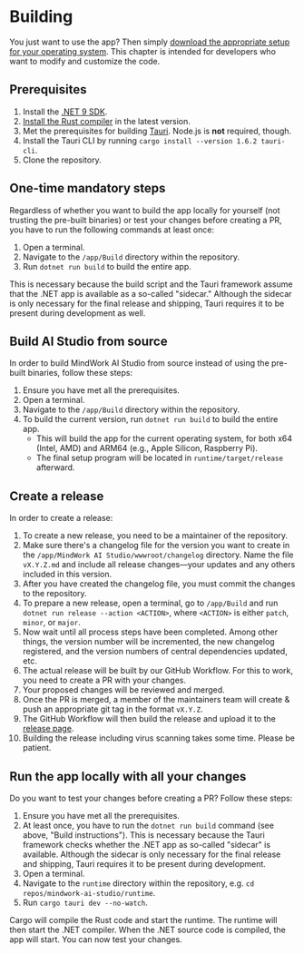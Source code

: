 # Building
You just want to use the app? Then simply [download the appropriate setup for your operating system](Setup.md). This chapter is intended for developers who want to modify and customize the code.

## Prerequisites
1. Install the [.NET 9 SDK](https://dotnet.microsoft.com/en-us/download/dotnet/9.0).
2. [Install the Rust compiler](https://www.rust-lang.org/tools/install) in the latest version.
3. Met the prerequisites for building [Tauri](https://tauri.app/v1/guides/getting-started/prerequisites/). Node.js is **not** required, though.
4. Install the Tauri CLI by running `cargo install --version 1.6.2 tauri-cli`.
5. Clone the repository.

## One-time mandatory steps
Regardless of whether you want to build the app locally for yourself (not trusting the pre-built binaries) or test your changes before creating a PR, you have to run the following commands at least once:

1. Open a terminal.
2. Navigate to the `/app/Build` directory within the repository.
3. Run `dotnet run build` to build the entire app.

This is necessary because the build script and the Tauri framework assume that the .NET app is available as a so-called "sidecar." Although the sidecar is only necessary for the final release and shipping, Tauri requires it to be present during development as well.

## Build AI Studio from source
In order to build MindWork AI Studio from source instead of using the pre-built binaries, follow these steps:
1. Ensure you have met all the prerequisites.
2. Open a terminal.
3. Navigate to the `/app/Build` directory within the repository.
4. To build the current version, run `dotnet run build` to build the entire app.
    - This will build the app for the current operating system, for both x64 (Intel, AMD) and ARM64 (e.g., Apple Silicon, Raspberry Pi).
    - The final setup program will be located in `runtime/target/release` afterward.

## Create a release
In order to create a release:
1. To create a new release, you need to be a maintainer of the repository.
2. Make sure there's a changelog file for the version you want to create in the `/app/MindWork AI Studio/wwwroot/changelog` directory. Name the file `vX.Y.Z.md` and include all release changes—your updates and any others included in this version.
3. After you have created the changelog file, you must commit the changes to the repository.
4. To prepare a new release, open a terminal, go to `/app/Build` and run `dotnet run release --action <ACTION>`, where `<ACTION>` is either `patch`, `minor`, or `major`.
5. Now wait until all process steps have been completed. Among other things, the version number will be incremented, the new changelog registered, and the version numbers of central dependencies updated, etc.
6. The actual release will be built by our GitHub Workflow. For this to work, you need to create a PR with your changes.
7. Your proposed changes will be reviewed and merged.
8. Once the PR is merged, a member of the maintainers team will create & push an appropriate git tag in the format `vX.Y.Z`.
9. The GitHub Workflow will then build the release and upload it to the [release page](https://github.com/MindWorkAI/AI-Studio/releases/latest).
10. Building the release including virus scanning takes some time. Please be patient.

## Run the app locally with all your changes
Do you want to test your changes before creating a PR? Follow these steps:
1. Ensure you have met all the prerequisites.
2. At least once, you have to run the `dotnet run build` command (see above, "Build instructions"). This is necessary because the Tauri framework checks whether the .NET app as so-called "sidecar" is available. Although the sidecar is only necessary for the final release and shipping, Tauri requires it to be present during development.
3. Open a terminal.
4. Navigate to the `runtime` directory within the repository, e.g. `cd repos/mindwork-ai-studio/runtime`.
5. Run `cargo tauri dev --no-watch`.

Cargo will compile the Rust code and start the runtime. The runtime will then start the .NET compiler. When the .NET source code is compiled, the app will start. You can now test your changes.